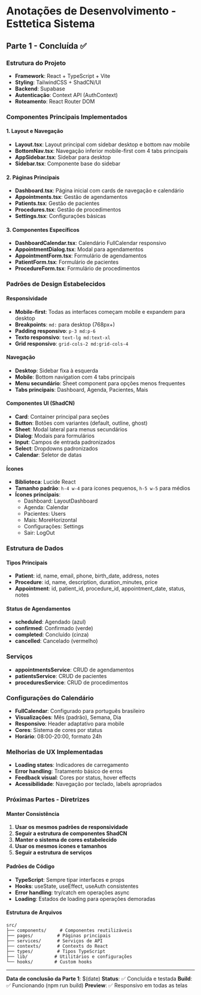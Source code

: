 # Anotações de Desenvolvimento - Esttetica Sistema

## Parte 1 - Concluída ✅

### Estrutura do Projeto
- **Framework**: React + TypeScript + Vite
- **Styling**: TailwindCSS + ShadCN/UI
- **Backend**: Supabase
- **Autenticação**: Context API (AuthContext)
- **Roteamento**: React Router DOM

### Componentes Principais Implementados

#### 1. Layout e Navegação
- **Layout.tsx**: Layout principal com sidebar desktop e bottom nav mobile
- **BottomNav.tsx**: Navegação inferior mobile-first com 4 tabs principais
- **AppSidebar.tsx**: Sidebar para desktop
- **Sidebar.tsx**: Componente base do sidebar

#### 2. Páginas Principais
- **Dashboard.tsx**: Página inicial com cards de navegação e calendário
- **Appointments.tsx**: Gestão de agendamentos
- **Patients.tsx**: Gestão de pacientes
- **Procedures.tsx**: Gestão de procedimentos
- **Settings.tsx**: Configurações básicas

#### 3. Componentes Específicos
- **DashboardCalendar.tsx**: Calendário FullCalendar responsivo
- **AppointmentDialog.tsx**: Modal para agendamentos
- **AppointmentForm.tsx**: Formulário de agendamentos
- **PatientForm.tsx**: Formulário de pacientes
- **ProcedureForm.tsx**: Formulário de procedimentos

### Padrões de Design Estabelecidos

#### Responsividade
- **Mobile-first**: Todas as interfaces começam mobile e expandem para desktop
- **Breakpoints**: `md:` para desktop (768px+)
- **Padding responsivo**: `p-3 md:p-6`
- **Texto responsivo**: `text-lg md:text-xl`
- **Grid responsivo**: `grid-cols-2 md:grid-cols-4`

#### Navegação
- **Desktop**: Sidebar fixa à esquerda
- **Mobile**: Bottom navigation com 4 tabs principais
- **Menu secundário**: Sheet component para opções menos frequentes
- **Tabs principais**: Dashboard, Agenda, Pacientes, Mais

#### Componentes UI (ShadCN)
- **Card**: Container principal para seções
- **Button**: Botões com variantes (default, outline, ghost)
- **Sheet**: Modal lateral para menus secundários
- **Dialog**: Modais para formulários
- **Input**: Campos de entrada padronizados
- **Select**: Dropdowns padronizados
- **Calendar**: Seletor de datas

#### Ícones
- **Biblioteca**: Lucide React
- **Tamanho padrão**: `h-4 w-4` para ícones pequenos, `h-5 w-5` para médios
- **Ícones principais**:
  - Dashboard: LayoutDashboard
  - Agenda: Calendar
  - Pacientes: Users
  - Mais: MoreHorizontal
  - Configurações: Settings
  - Sair: LogOut

### Estrutura de Dados

#### Tipos Principais
- **Patient**: id, name, email, phone, birth_date, address, notes
- **Procedure**: id, name, description, duration_minutes, price
- **Appointment**: id, patient_id, procedure_id, appointment_date, status, notes

#### Status de Agendamentos
- **scheduled**: Agendado (azul)
- **confirmed**: Confirmado (verde)
- **completed**: Concluído (cinza)
- **cancelled**: Cancelado (vermelho)

### Serviços
- **appointmentsService**: CRUD de agendamentos
- **patientsService**: CRUD de pacientes
- **proceduresService**: CRUD de procedimentos

### Configurações do Calendário
- **FullCalendar**: Configurado para português brasileiro
- **Visualizações**: Mês (padrão), Semana, Dia
- **Responsivo**: Header adaptativo para mobile
- **Cores**: Sistema de cores por status
- **Horário**: 08:00-20:00, formato 24h

### Melhorias de UX Implementadas
- **Loading states**: Indicadores de carregamento
- **Error handling**: Tratamento básico de erros
- **Feedback visual**: Cores por status, hover effects
- **Acessibilidade**: Navegação por teclado, labels apropriados

### Próximas Partes - Diretrizes

#### Manter Consistência
1. **Usar os mesmos padrões de responsividade**
2. **Seguir a estrutura de componentes ShadCN**
3. **Manter o sistema de cores estabelecido**
4. **Usar os mesmos ícones e tamanhos**
5. **Seguir a estrutura de serviços**

#### Padrões de Código
- **TypeScript**: Sempre tipar interfaces e props
- **Hooks**: useState, useEffect, useAuth consistentes
- **Error handling**: try/catch em operações async
- **Loading**: Estados de loading para operações demoradas

#### Estrutura de Arquivos
```
src/
├── components/     # Componentes reutilizáveis
├── pages/         # Páginas principais
├── services/      # Serviços de API
├── contexts/      # Contexts do React
├── types/         # Tipos TypeScript
├── lib/          # Utilitários e configurações
└── hooks/        # Custom hooks
```

---

**Data de conclusão da Parte 1**: $(date)
**Status**: ✅ Concluída e testada
**Build**: ✅ Funcionando (npm run build)
**Preview**: ✅ Responsivo em todas as telas